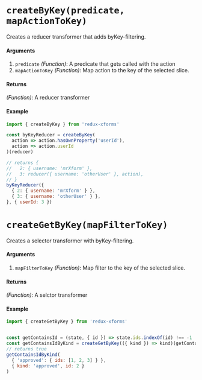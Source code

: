 # `createByKey(predicate, mapActionToKey)`

Creates a reducer transformer that adds byKey-filtering.

#### Arguments

1. `predicate` *(Function)*: A predicate that gets called with the action
2. `mapActionToKey` *(Function)*:  Map action to the key of the selected slice.

#### Returns

*(Function)*: A reducer transformer

#### Example

```javascript
import { createByKey } from 'redux-xforms'

const byKeyReducer = createByKey(
  action => action.hasOwnProperty('userId'),
  action => action.userId
)(reducer)

// returns {
//   2: { username: 'mrXform' },
//   3: reducer({ username: 'otherUser' }, action),
// }
byKeyReducer({
  { 2: { username: 'mrXform' } },
  { 3: { username: 'otherUser' } },
}, { userId: 3 })
```

# `createGetByKey(mapFilterToKey)`

Creates a selector transformer with byKey-filtering.

#### Arguments

1. `mapFilterToKey` *(Function)*: Map filter to the key of the selected slice.

#### Returns

*(Function)*: A selctor transformer

#### Example
```javascript
import { createGetByKey } from 'redux-xforms'


const getContainsId = (state, { id }) => state.ids.indexOf(id) !== -1
const getContainsIdByKind = createGetByKey(({ kind }) => kind)(getContainsId)
// returns true
getContainsIdByKind(
  { 'approved': { ids: [1, 2, 3] } },
  { kind: 'approved', id: 2 }
)
```
